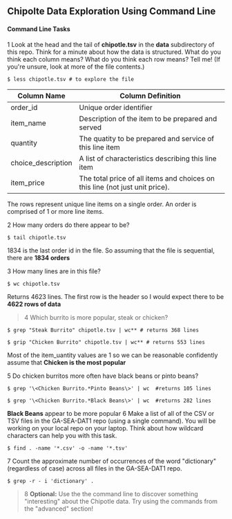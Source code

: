 ## Chipolte Data Exploration Using Command Line

#### Command Line Tasks

1 Look at the head and the tail of **chipotle.tsv** in the **data** subdirectory of this repo. Think for a minute about how the data is structured. What do you think each column means? What do you think each row means? Tell me! (If you're unsure, look at more of the file contents.)

    $ less chipotle.tsv # to explore the file

|Column Name|Column Definition|
|---|---|
|order_id|Unique order identifier|
|item_name|Description of the item to be prepared and served|
|quantity|The quatity to be prepared and service of this line item|
|choice_description|A list of characteristics describing this line item|
|item_price|The total price of all items and choices on this line (not just unit price).|

The rows represent unique line items on a single order.  An order is comprised of 1 or more line items.

2 How many orders do there appear to be?

    $ tail chipotle.tsv 

1834 is the last order id in the file.  So assuming that the file is sequential, there are **1834 orders**

3 How many lines are in this file?

    $ wc chipotle.tsv  
    
Returns 4623 lines.  The first row is the header so I would expect there to be **4622 rows of data**

> 4 Which burrito is more popular, steak or chicken?

    $ grep "Steak Burrito" chipotle.tsv | wc** # returns 368 lines

    $ grip "Chicken Burrito" chipotle.tsv | wc** # returns 553 lines

Most of the item_uantity values are 1 so we can be reasonable confidently assume that **Chicken is the most popular**

5 Do chicken burritos more often have black beans or pinto beans?

    $ grep '\<Chicken Burrito.*Pinto Beans\>' | wc  #returns 105 lines

    $ grep '\<Chicken Burrito.*Black Beans\>' | wc  #returns 282 lines

**Black Beans** appear to be more popular
6 Make a list of all of the CSV or TSV files in the GA-SEA-DAT1 repo (using a single command). You will be working on your local repo on your laptop.  Think about how wildcard characters can help you with this task.

    $ find . -name '*.csv' -o -name '*.tsv'


7 Count the approximate number of occurrences of the word "dictionary" (regardless of case) across all files in the GA-SEA-DAT1 repo.

    $ grep -r - i 'dictionary' .

> 8 **Optional:** Use the the command line to discover something "interesting" about the Chipotle data. Try using the commands from the "advanced" section!


